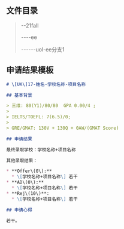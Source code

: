 ## 文件目录

> --21fall
>
> ----ee
>
> ------uol-ee分支1

## 申请结果模板

```markdown
# \[UK\]17-姓名-学校名称-项目名称

## 基本背景

> 三维: 80(Y1)/80/80	GPA 0.00/4 ;
>
> IELTS/TOEFL: 7(6.5)/0;
>
> GRE/GMAT: 130V + 130Q + 0AW/(GMAT Score)

## 申请结果

最终录取学校：学校名称+项目名称

其他录取结果：

* **Offer\(0\):**
  * \[学校名称+项目名称\] 若干
* **AD\(0\):**
  * \[学校名称+项目名称\] 若干
* **Rej\(10\)**:
  * \[学校名称+项目名称\] 若干

## 申请心得

若干。
```

